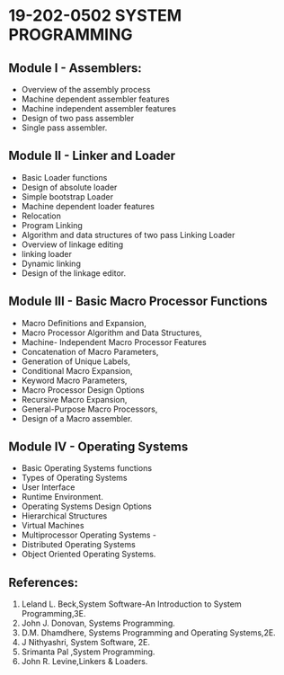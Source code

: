 
# 19-202-0502 SYSTEM PROGRAMMING 
## Module I - Assemblers: 
- Overview of the assembly process
- Machine dependent assembler features
- Machine independent assembler features 
-  Design of two pass assembler 
-  Single pass assembler. 
## Module II - Linker and Loader
 - Basic Loader functions
 - Design of absolute loader
 - Simple bootstrap Loader
 - Machine dependent loader features
 - Relocation
 - Program Linking
 - Algorithm and data structures of two pass Linking Loader
 - Overview of linkage editing 
 - linking loader 
 - Dynamic linking 
 - Design of the linkage editor. 
 
 ## Module III - Basic Macro Processor Functions 
 - Macro Definitions and Expansion,
 - Macro Processor Algorithm and Data Structures, 
 - Machine- Independent Macro Processor Features 
 - Concatenation of Macro Parameters, 
 - Generation of Unique Labels, 
 - Conditional Macro Expansion, 
 - Keyword Macro Parameters, 
 - Macro Processor Design Options 
 - Recursive Macro Expansion, 
 - General-Purpose Macro Processors, 
 - Design of a Macro assembler. 

## Module IV - Operating Systems 
- Basic Operating Systems functions 
- Types of Operating Systems
- User Interface
- Runtime Environment.
- Operating Systems Design Options
- Hierarchical Structures
- Virtual Machines
- Multiprocessor Operating Systems - 
- Distributed Operating Systems
-  Object Oriented Operating Systems. 

## References: 

1. Leland L. Beck,System Software-An Introduction to System Programming,3E.
2. John J. Donovan, Systems Programming.
3. D.M. Dhamdhere, Systems Programming and Operating Systems,2E.
4. J Nithyashri, System Software, 2E.
5. Srimanta Pal ,System Programming.
6. John R. Levine,Linkers & Loaders.
